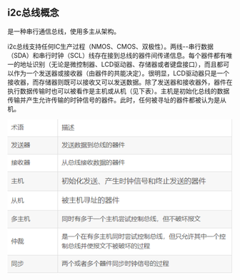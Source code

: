 ## i2c总线概念

是一种串行通信总线，使用多主从架构。

i2c总线支持任何IC生产过程（NMOS、CMOS、双极性）。两线--串行数据（SDA）和串行时钟（SCL）线存在接到总线的器件间传递信息。每个器件都有唯一的地址识别（无论是微控制器、LCD驱动器、存储器或者键盘接口），而且都可以作为一个发送器或接收器（由器件的共能决定）。很明显，LCD驱动器只是一个接收器，而存储器则既可以接收又可以发送数据。除了发送器和接收器外，器件在执行数据传输时也可以被看作是主机或从机（见下表）。主机是初始化总线的数据传输并产生允许传输的时钟信号的器件。此时，任何被寻址的器件都被认为是从机。

![image-20220411221424140](https://raw.githubusercontent.com/kurisaW/picbed/main/img/202303221430658.png)